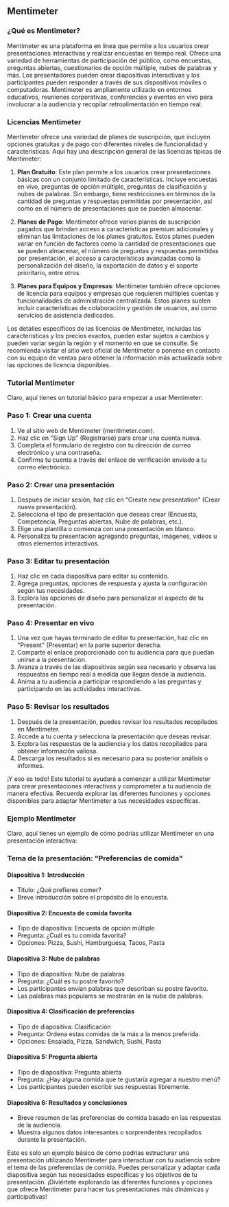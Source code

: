 ## Mentimeter

### ¿Qué es Mentimeter?

Mentimeter es una plataforma en línea que permite a los usuarios crear presentaciones interactivas y realizar encuestas en tiempo real. Ofrece una variedad de herramientas de participación del público, como encuestas, preguntas abiertas, cuestionarios de opción múltiple, nubes de palabras y más. Los presentadores pueden crear diapositivas interactivas y los participantes pueden responder a través de sus dispositivos móviles o computadoras. Mentimeter es ampliamente utilizado en entornos educativos, reuniones corporativas, conferencias y eventos en vivo para involucrar a la audiencia y recopilar retroalimentación en tiempo real.


### Licencias Mentimeter

Mentimeter ofrece una variedad de planes de suscripción, que incluyen opciones gratuitas y de pago con diferentes niveles de funcionalidad y características. Aquí hay una descripción general de las licencias típicas de Mentimeter:

1. **Plan Gratuito**: Este plan permite a los usuarios crear presentaciones básicas con un conjunto limitado de características. Incluye encuestas en vivo, preguntas de opción múltiple, preguntas de clasificación y nubes de palabras. Sin embargo, tiene restricciones en términos de la cantidad de preguntas y respuestas permitidas por presentación, así como en el número de presentaciones que se pueden almacenar.

2. **Planes de Pago**: Mentimeter ofrece varios planes de suscripción pagados que brindan acceso a características premium adicionales y eliminan las limitaciones de los planes gratuitos. Estos planes pueden variar en función de factores como la cantidad de presentaciones que se pueden almacenar, el número de preguntas y respuestas permitidas por presentación, el acceso a características avanzadas como la personalización del diseño, la exportación de datos y el soporte prioritario, entre otros.

3. **Planes para Equipos y Empresas**: Mentimeter también ofrece opciones de licencia para equipos y empresas que requieren múltiples cuentas y funcionalidades de administración centralizada. Estos planes suelen incluir características de colaboración y gestión de usuarios, así como servicios de asistencia dedicados.

Los detalles específicos de las licencias de Mentimeter, incluidas las características y los precios exactos, pueden estar sujetos a cambios y pueden variar según la región y el momento en que se consulte. Se recomienda visitar el sitio web oficial de Mentimeter o ponerse en contacto con su equipo de ventas para obtener la información más actualizada sobre las opciones de licencia disponibles.

### Tutorial Mentimeter

Claro, aquí tienes un tutorial básico para empezar a usar Mentimeter:

### Paso 1: Crear una cuenta

1. Ve al sitio web de Mentimeter (mentimeter.com).
2. Haz clic en "Sign Up" (Registrarse) para crear una cuenta nueva.
3. Completa el formulario de registro con tu dirección de correo electrónico y una contraseña.
4. Confirma tu cuenta a través del enlace de verificación enviado a tu correo electrónico.

### Paso 2: Crear una presentación

1. Después de iniciar sesión, haz clic en "Create new presentation" (Crear nueva presentación).
2. Selecciona el tipo de presentación que deseas crear (Encuesta, Competencia, Preguntas abiertas, Nube de palabras, etc.).
3. Elige una plantilla o comienza con una presentación en blanco.
4. Personaliza tu presentación agregando preguntas, imágenes, videos u otros elementos interactivos.

### Paso 3: Editar tu presentación

1. Haz clic en cada diapositiva para editar su contenido.
2. Agrega preguntas, opciones de respuesta y ajusta la configuración según tus necesidades.
3. Explora las opciones de diseño para personalizar el aspecto de tu presentación.

### Paso 4: Presentar en vivo

1. Una vez que hayas terminado de editar tu presentación, haz clic en "Present" (Presentar) en la parte superior derecha.
2. Comparte el enlace proporcionado con tu audiencia para que puedan unirse a la presentación.
3. Avanza a través de las diapositivas según sea necesario y observa las respuestas en tiempo real a medida que llegan desde la audiencia.
4. Anima a tu audiencia a participar respondiendo a las preguntas y participando en las actividades interactivas.

### Paso 5: Revisar los resultados

1. Después de la presentación, puedes revisar los resultados recopilados en Mentimeter.
2. Accede a tu cuenta y selecciona la presentación que deseas revisar.
3. Explora las respuestas de la audiencia y los datos recopilados para obtener información valiosa.
4. Descarga los resultados si es necesario para su posterior análisis o informes.

¡Y eso es todo! Este tutorial te ayudará a comenzar a utilizar Mentimeter para crear presentaciones interactivas y comprometer a tu audiencia de manera efectiva. Recuerda explorar las diferentes funciones y opciones disponibles para adaptar Mentimeter a tus necesidades específicas.

### Ejemplo Mentimeter

Claro, aquí tienes un ejemplo de cómo podrías utilizar Mentimeter en una presentación interactiva:

### Tema de la presentación: "Preferencias de comida"

#### Diapositiva 1: Introducción
- Título: ¿Qué prefieres comer?
- Breve introducción sobre el propósito de la encuesta.

#### Diapositiva 2: Encuesta de comida favorita
- Tipo de diapositiva: Encuesta de opción múltiple
- Pregunta: ¿Cuál es tu comida favorita?
- Opciones: Pizza, Sushi, Hamburguesa, Tacos, Pasta

#### Diapositiva 3: Nube de palabras
- Tipo de diapositiva: Nube de palabras
- Pregunta: ¿Cuál es tu postre favorito?
- Los participantes envían palabras que describan su postre favorito.
- Las palabras más populares se mostrarán en la nube de palabras.

#### Diapositiva 4: Clasificación de preferencias
- Tipo de diapositiva: Clasificación
- Pregunta: Ordena estas comidas de la más a la menos preferida.
- Opciones: Ensalada, Pizza, Sándwich, Sushi, Pasta

#### Diapositiva 5: Pregunta abierta
- Tipo de diapositiva: Pregunta abierta
- Pregunta: ¿Hay alguna comida que te gustaría agregar a nuestro menú?
- Los participantes pueden escribir sus respuestas libremente.

#### Diapositiva 6: Resultados y conclusiones
- Breve resumen de las preferencias de comida basado en las respuestas de la audiencia.
- Muestra algunos datos interesantes o sorprendentes recopilados durante la presentación.

Este es solo un ejemplo básico de cómo podrías estructurar una presentación utilizando Mentimeter para interactuar con tu audiencia sobre el tema de las preferencias de comida. Puedes personalizar y adaptar cada diapositiva según tus necesidades específicas y los objetivos de tu presentación. ¡Diviértete explorando las diferentes funciones y opciones que ofrece Mentimeter para hacer tus presentaciones más dinámicas y participativas!

